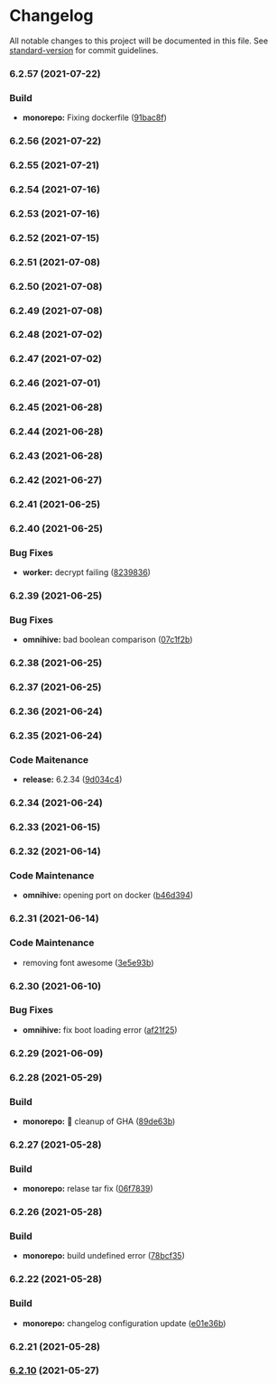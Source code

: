 # Changelog

All notable changes to this project will be documented in this file. See [standard-version](https://github.com/conventional-changelog/standard-version) for commit guidelines.

### 6.2.57 (2021-07-22)


### Build

* **monorepo:** Fixing dockerfile ([91bac8f](https://github.com/WithOneVisionTechnologies/omnihive/commit/91bac8feebda573778d61101d5b2d154bd89f9b1))

### 6.2.56 (2021-07-22)

### 6.2.55 (2021-07-21)

### 6.2.54 (2021-07-16)

### 6.2.53 (2021-07-16)

### 6.2.52 (2021-07-15)

### 6.2.51 (2021-07-08)

### 6.2.50 (2021-07-08)

### 6.2.49 (2021-07-08)

### 6.2.48 (2021-07-02)

### 6.2.47 (2021-07-02)

### 6.2.46 (2021-07-01)

### 6.2.45 (2021-06-28)

### 6.2.44 (2021-06-28)

### 6.2.43 (2021-06-28)

### 6.2.42 (2021-06-27)

### 6.2.41 (2021-06-25)

### 6.2.40 (2021-06-25)


### Bug Fixes

* **worker:** decrypt failing ([8239836](https://github.com/WithOneVisionTechnologies/omnihive/commit/82398366d5b7f01da98a55dc4ddb7afa901cbb5e))

### 6.2.39 (2021-06-25)


### Bug Fixes

* **omnihive:** bad boolean comparison ([07c1f2b](https://github.com/WithOneVisionTechnologies/omnihive/commit/07c1f2bcf3761ce361f1d4c831a3788822c0d540))

### 6.2.38 (2021-06-25)

### 6.2.37 (2021-06-25)

### 6.2.36 (2021-06-24)

### 6.2.35 (2021-06-24)


### Code Maitenance

* **release:** 6.2.34 ([9d034c4](https://github.com/WithOneVisionTechnologies/omnihive/commit/9d034c47eff04e5ccd929e570a635ce3eab9fa07))

### 6.2.34 (2021-06-24)

### 6.2.33 (2021-06-15)

### 6.2.32 (2021-06-14)


### Code Maintenance

* **omnihive:** opening port on docker ([b46d394](https://github.com/WithOneVisionTechnologies/omnihive/commit/b46d394ddae30a34218dc73e709144bf7d17db16))

### 6.2.31 (2021-06-14)


### Code Maintenance

* removing font awesome ([3e5e93b](https://github.com/WithOneVisionTechnologies/omnihive/commit/3e5e93bdab5e04bac997f7a9257c59f51defa1a9))

### 6.2.30 (2021-06-10)


### Bug Fixes

* **omnihive:** fix boot loading error ([af21f25](https://github.com/WithOneVisionTechnologies/omnihive/commit/af21f252ae1602b36a7f0b1dbec40b5ee941d3b0))

### 6.2.29 (2021-06-09)

### 6.2.28 (2021-05-29)


### Build

* **monorepo:** :hammer: cleanup of GHA ([89de63b](https://github.com/WithOneVisionTechnologies/omnihive/commit/89de63b941eb03bbd410d6a5f40ba69cc3a414df))

### 6.2.27 (2021-05-28)


### Build

* **monorepo:** relase tar fix ([06f7839](https://github.com/WithOneVisionTechnologies/omnihive/commit/06f78396358d4bef70ed235a8658e1a88cefed72))

### 6.2.26 (2021-05-28)


### Build

* **monorepo:** build undefined error ([78bcf35](https://github.com/WithOneVisionTechnologies/omnihive/commit/78bcf3584f551e4b31e3311cb8694c5c4211712d))

### 6.2.22 (2021-05-28)


### Build

* **monorepo:** changelog configuration update ([e01e36b](https://github.com/WithOneVisionTechnologies/omnihive/commit/e01e36b5d74812644c3bca6c17c75a1483b734a9))

### 6.2.21 (2021-05-28)

### [6.2.10](https://github.com/WithOneVisionTechnologies/omnihive/compare/v1.0.0...v6.2.10) (2021-05-27)
